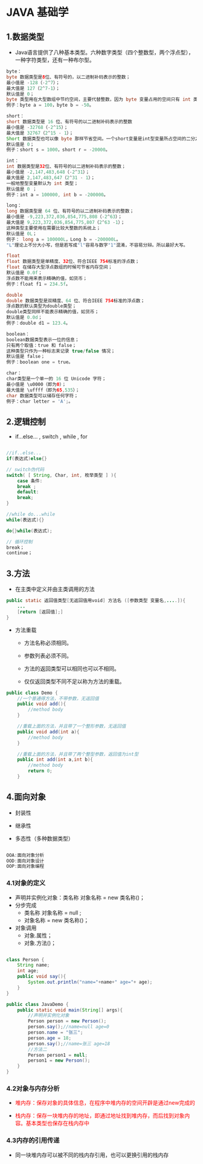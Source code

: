# JAVA 基础学

## 1.数据类型

* Java语言提供了八种基本类型。六种数字类型（四个整数型，两个浮点型），一种字符类型，还有一种布尔型。

```java
byte：
byte 数据类型是8位、有符号的，以二进制补码表示的整数；
最小值是 -128（-2^7）；
最大值是 127（2^7-1）；
默认值是 0；
byte 类型用在大型数组中节约空间，主要代替整数，因为 byte 变量占用的空间只有 int 类型的四分之一；
例子：byte a = 100，byte b = -50。

short：
short 数据类型是 16 位、有符号的以二进制补码表示的整数
最小值是 -32768（-2^15）；
最大值是 32767（2^15 - 1）；
Short 数据类型也可以像 byte 那样节省空间。一个short变量是int型变量所占空间的二分之一；
默认值是 0；
例子：short s = 1000，short r = -20000。

int：
int 数据类型是32位、有符号的以二进制补码表示的整数；
最小值是 -2,147,483,648（-2^31）；
最大值是 2,147,483,647（2^31 - 1）；
一般地整型变量默认为 int 类型；
默认值是 0 ；
例子：int a = 100000, int b = -200000。

long：
long 数据类型是 64 位、有符号的以二进制补码表示的整数；
最小值是 -9,223,372,036,854,775,808（-2^63）；
最大值是 9,223,372,036,854,775,807（2^63 -1）；
这种类型主要使用在需要比较大整数的系统上；
默认值是 0L；
例子： long a = 100000L，Long b = -200000L。
"L"理论上不分大小写，但是若写成"l"容易与数字"1"混淆，不容易分辩。所以最好大写。

float
float 数据类型是单精度、32位、符合IEEE 754标准的浮点数；
float 在储存大型浮点数组的时候可节省内存空间；
默认值是 0.0f；
浮点数不能用来表示精确的值，如货币；
例子：float f1 = 234.5f。

double
double 数据类型是双精度、64 位、符合IEEE 754标准的浮点数；
浮点数的默认类型为double类型；
double类型同样不能表示精确的值，如货币；
默认值是 0.0d；
例子：double d1 = 123.4。

boolean：
boolean数据类型表示一位的信息；
只有两个取值：true 和 false；
这种类型只作为一种标志来记录 true/false 情况；
默认值是 false；
例子：boolean one = true。

char：
char类型是一个单一的 16 位 Unicode 字符；
最小值是 \u0000（即为0）；
最大值是 \uffff（即为65,535）；
char 数据类型可以储存任何字符；
例子：char letter = 'A';。

```

## 2.逻辑控制

* if...else... , switch , while , for

```java

//if..else...
if(表达式)else{}

// switch伪代码
switch( [ String, Char, int, 枚举类型 ] ){
    case 条件:
    break ;
    default:
    break;
}

//while do...while
while(表达式){}

do{}while(表达式);

// 循环控制
break；
continue；

```

## 3.方法

* 在主类中定义并由主类调用的方法

```java
public static 返回值类型[无返回值用void] 方法名 ([参数类型 变量名,....]){
    ...
    [return [返回值];]
}

```

* 方法重载
  * 方法名称必须相同。

  * 参数列表必须不同。

  * 方法的返回类型可以相同也可以不相同。

  * 仅仅返回类型不同不足以称为方法的重载。

```java
public class Demo {
    //一个普通得方法，不带参数，无返回值
    public void add(){
        //method body
    }

    //重载上面的方法，并且带了一个整形参数，无返回值
    public void add(int a){
        //method body
    }

    //重载上面的方法，并且带了两个整型参数，返回值为int型
    public int add(int a,int b){
        //method body
        return 0;
    }

```

## 4.面向对象

* 封装性

* 继承性

* 多态性（多种数据类型）

```java

OOA:面向对象分析
OOD:面向对象设计
OOP:面向对象编程

```

### 4.1对象的定义

* 声明并实例化对象：类名称 对象名称 = new 类名称()；
* 分步完成
  * 类名称 对象名称 = null ;
  * 对象名称 = new 类名称()；
* 对象调用
  * 对象.属性；
  * 对象.方法()；

```java

class Person {
    String name;
    int age;
    public void say(){
        System.out.println("name="+name+" age="+ age);
    }
}

public class JavaDemo {
    public static void main(String[] args){
        //声明并实例化对象
        Person person = new Person();
        person.say();//name=null age=0
        person.name = "张三";
        person.age = 18;
        person.say();//name=张三 age=18
        //方法二
        Person person1 = null;
        person1 = new Person();
    }
}

```

### 4.2对象与内存分析

 * <font color='red'>堆内存：保存对象的具体信息，在程序中堆内存的空间开辟是通过new完成的</font>

 * <font color='red'>栈内存：保存一块堆内存的地址，即通过地址找到堆内存，而后找到对象内容。基本类型也保存在栈内存中</font>

<!-- ![tu]('/img/obj.jpg') -->

### 4.3内存的引用传递

 * 同一块堆内存可以被不同的栈内存引用，也可以更换引用的栈内存